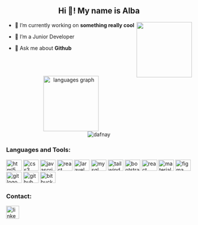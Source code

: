 <h2 align="center">Hi 👋! My name is Alba </h2>
<img align="right" height="150" src="https://i.imgflip.com/65efzo.gif"  />

- 🔭 I’m currently working on **something really cool**

- 🌱 I’m a Junior Developer

- 💬 Ask me about **Github**


<br>
<br>

####

<div align="center">
  <img src="https://github-readme-stats.vercel.app/api/top-langs?username=dafnay&locale=en&hide_title=false&layout=compact&card_width=320&langs_count=5&theme=dracula&hide_border=false" height="150" alt="languages graph"  />
</div>
<div align="center">
  <img src="https://github-readme-stats.vercel.app/api?username=dafnay&show_icons=true&locale=en" alt="dafnay"  />
</div>
<div align="center">
  
###
<h3 align="left">Languages and Tools:</h3>
<div align="left">

  <img src="https://cdn.jsdelivr.net/gh/devicons/devicon/icons/html5/html5-original.svg" height="30" width="42" alt="html5 logo"  />
  <img src="https://cdn.jsdelivr.net/gh/devicons/devicon/icons/css3/css3-original.svg" height="30" width="42" alt="css3 logo"  />
  <img src="https://cdn.jsdelivr.net/gh/devicons/devicon/icons/javascript/javascript-original.svg" height="30" width="42" alt="javascript logo"  /> 
  <img src="https://cdn.jsdelivr.net/gh/devicons/devicon/icons/react/react-original.svg" height="30" width="42" alt="react logo"/>   
  <img src="https://cdn.jsdelivr.net/gh/devicons/devicon@latest/icons/laravel/laravel-original.svg"height="30" width="42" alt="laravel logo" />              
  <img src="https://cdn.jsdelivr.net/gh/devicons/devicon/icons/mysql/mysql-original-wordmark.svg" height="30" width="42" alt="mysql logo" />  
  <img src="https://cdn.jsdelivr.net/gh/devicons/devicon@latest/icons/tailwindcss/tailwindcss-original.svg" height="30" width="42" alt="tailwind logo"/>  
  <img src="https://cdn.jsdelivr.net/gh/devicons/devicon@latest/icons/bootstrap/bootstrap-original.svg" height="30" width="42" alt="bootstrap logo" />
  <img src="https://cdn.jsdelivr.net/gh/devicons/devicon@latest/icons/reactbootstrap/reactbootstrap-original.svg" height="30" width="42" alt="react bootstrap logo"/>          
  <img src="https://cdn.jsdelivr.net/gh/devicons/devicon/icons/materialui/materialui-original.svg" height="30" width="42" alt="materialui logo"/>
  <img src="https://cdn.jsdelivr.net/gh/devicons/devicon/icons/figma/figma-original.svg" height="30" width="42" alt="figma logo"/>  
  <img src="https://cdn.jsdelivr.net/gh/devicons/devicon/icons/git/git-original-wordmark.svg"  height="30" width="42" alt="git logo"/>   
  <img src="https://cdn.jsdelivr.net/gh/devicons/devicon@latest/icons/github/github-original-wordmark.svg" height="30" width="42" alt="github logo" />          
  <img src="https://cdn.jsdelivr.net/gh/devicons/devicon@latest/icons/bitbucket/bitbucket-original-wordmark.svg" height="30" width="42" alt="bitbucket logo" />
          
</div>
 
 <h3 align="left">Contact:</h3>
 <div align="left">
 <a href="https://www.linkedin.com/in/alba-r-v-glez/"> <img src="https://img.shields.io/static/v1?message=LinkedIn&logo=linkedin&label=&color=0077B5&logoColor=white&labelColor=&style=for-the-badge" height="35" alt="linkedin logo"  /></a>
</div>

###

